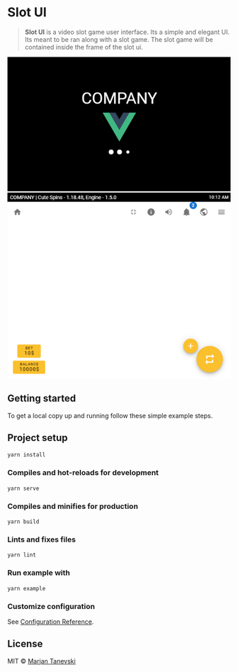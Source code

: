 # Slot UI

> **Slot UI** is a video slot game user interface. Its a simple and elegant UI. Its meant to be ran along with a slot game. The slot game will be contained inside the frame of the slot ui.

![Image](screenshot1.png)
<br/>
![Image](screenshot2.png)

## Getting started

To get a local copy up and running follow these simple example steps.

## Project setup

```
yarn install
```

### Compiles and hot-reloads for development

```
yarn serve
```

### Compiles and minifies for production

```
yarn build
```

### Lints and fixes files

```
yarn lint
```

### Run example with

```
yarn example
```

### Customize configuration

See [Configuration Reference](https://cli.vuejs.org/config/).

## License

MIT © [Marjan Tanevski](marjantanevski@outlook.com)
